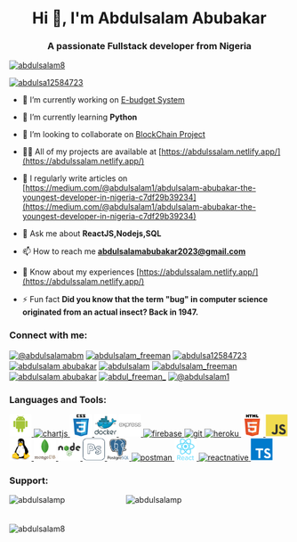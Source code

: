 <h1 align="center">Hi 👋, I'm Abdulsalam Abubakar</h1>
<h3 align="center">A passionate Fullstack developer from Nigeria</h3>


<p align="left"> <a href="https://github.com/ryo-ma/github-profile-trophy"><img src="https://github-profile-trophy.vercel.app/?username=abdulsalam8" alt="abdulsalam8" /></a> </p>

<p align="left"> <a href="https://twitter.com/abdulsa12584723" target="blank"><img src="https://img.shields.io/twitter/follow/abdulsa12584723?logo=twitter&style=for-the-badge" alt="abdulsa12584723" /></a> </p>

- 🔭 I’m currently working on [E-budget System](https://ebudgetkano.ng/SignIn)

- 🌱 I’m currently learning **Python**

- 👯 I’m looking to collaborate on [BlockChain Project](https://abdulsalam8.github.io/ZenithCoin/)

- 👨‍💻 All of my projects are available at [https://abdulssalam.netlify.app/](https://abdulssalam.netlify.app/)

- 📝 I regularly write articles on [https://medium.com/@abdulsalam1/abdulsalam-abubakar-the-youngest-developer-in-nigeria-c7df29b39234](https://medium.com/@abdulsalam1/abdulsalam-abubakar-the-youngest-developer-in-nigeria-c7df29b39234)

- 💬 Ask me about **ReactJS,Nodejs,SQL**

- 📫 How to reach me **abdulsalamabubakar2023@gmail.com**

- 📄 Know about my experiences [https://abdulssalam.netlify.app/](https://abdulssalam.netlify.app/)

- ⚡ Fun fact **Did you know that the term "bug" in computer science originated from an actual insect? Back in 1947.**

<h3 align="left">Connect with me:</h3>
<p align="left">
<a href="https://codepen.io/@abdulsalamabm" target="blank"><img align="center" src="https://raw.githubusercontent.com/rahuldkjain/github-profile-readme-generator/master/src/images/icons/Social/codepen.svg" alt="@abdulsalamabm" height="30" width="40" /></a>
<a href="https://dev.to/abdulsalam_freeman" target="blank"><img align="center" src="https://raw.githubusercontent.com/rahuldkjain/github-profile-readme-generator/master/src/images/icons/Social/devto.svg" alt="abdulsalam_freeman" height="30" width="40" /></a>
<a href="https://twitter.com/abdulsa12584723" target="blank"><img align="center" src="https://raw.githubusercontent.com/rahuldkjain/github-profile-readme-generator/master/src/images/icons/Social/twitter.svg" alt="abdulsa12584723" height="30" width="40" /></a>
<a href="https://linkedin.com/in/abdulsalam abubakar" target="blank"><img align="center" src="https://raw.githubusercontent.com/rahuldkjain/github-profile-readme-generator/master/src/images/icons/Social/linked-in-alt.svg" alt="abdulsalam abubakar" height="30" width="40" /></a>
<a href="https://stackoverflow.com/users/abdulsalam" target="blank"><img align="center" src="https://raw.githubusercontent.com/rahuldkjain/github-profile-readme-generator/master/src/images/icons/Social/stack-overflow.svg" alt="abdulsalam" height="30" width="40" /></a>
<a href="https://codesandbox.com/abdulsalam_freeman" target="blank"><img align="center" src="https://raw.githubusercontent.com/rahuldkjain/github-profile-readme-generator/master/src/images/icons/Social/codesandbox.svg" alt="abdulsalam_freeman" height="30" width="40" /></a>
<a href="https://fb.com/abdulsalam abubakar" target="blank"><img align="center" src="https://raw.githubusercontent.com/rahuldkjain/github-profile-readme-generator/master/src/images/icons/Social/facebook.svg" alt="abdulsalam abubakar" height="30" width="40" /></a>
<a href="https://instagram.com/abdul_freeman_" target="blank"><img align="center" src="https://raw.githubusercontent.com/rahuldkjain/github-profile-readme-generator/master/src/images/icons/Social/instagram.svg" alt="abdul_freeman_" height="30" width="40" /></a>
<a href="https://medium.com/@abdulsalam1" target="blank"><img align="center" src="https://raw.githubusercontent.com/rahuldkjain/github-profile-readme-generator/master/src/images/icons/Social/medium.svg" alt="@abdulsalam1" height="30" width="40" /></a>
</p>

<h3 align="left">Languages and Tools:</h3>
<p align="left"> <a href="https://developer.android.com" target="_blank" rel="noreferrer"> <img src="https://raw.githubusercontent.com/devicons/devicon/master/icons/android/android-original-wordmark.svg" alt="android" width="40" height="40"/> </a> <a href="https://www.chartjs.org" target="_blank" rel="noreferrer"> <img src="https://www.chartjs.org/media/logo-title.svg" alt="chartjs" width="40" height="40"/> </a> <a href="https://www.w3schools.com/css/" target="_blank" rel="noreferrer"> <img src="https://raw.githubusercontent.com/devicons/devicon/master/icons/css3/css3-original-wordmark.svg" alt="css3" width="40" height="40"/> </a> <a href="https://www.docker.com/" target="_blank" rel="noreferrer"> <img src="https://raw.githubusercontent.com/devicons/devicon/master/icons/docker/docker-original-wordmark.svg" alt="docker" width="40" height="40"/> </a> <a href="https://expressjs.com" target="_blank" rel="noreferrer"> <img src="https://raw.githubusercontent.com/devicons/devicon/master/icons/express/express-original-wordmark.svg" alt="express" width="40" height="40"/> </a> <a href="https://firebase.google.com/" target="_blank" rel="noreferrer"> <img src="https://www.vectorlogo.zone/logos/firebase/firebase-icon.svg" alt="firebase" width="40" height="40"/> </a> <a href="https://git-scm.com/" target="_blank" rel="noreferrer"> <img src="https://www.vectorlogo.zone/logos/git-scm/git-scm-icon.svg" alt="git" width="40" height="40"/> </a> <a href="https://heroku.com" target="_blank" rel="noreferrer"> <img src="https://www.vectorlogo.zone/logos/heroku/heroku-icon.svg" alt="heroku" width="40" height="40"/> </a> <a href="https://www.w3.org/html/" target="_blank" rel="noreferrer"> <img src="https://raw.githubusercontent.com/devicons/devicon/master/icons/html5/html5-original-wordmark.svg" alt="html5" width="40" height="40"/> </a> <a href="https://developer.mozilla.org/en-US/docs/Web/JavaScript" target="_blank" rel="noreferrer"> <img src="https://raw.githubusercontent.com/devicons/devicon/master/icons/javascript/javascript-original.svg" alt="javascript" width="40" height="40"/> </a> <a href="https://www.linux.org/" target="_blank" rel="noreferrer"> <img src="https://raw.githubusercontent.com/devicons/devicon/master/icons/linux/linux-original.svg" alt="linux" width="40" height="40"/> </a> <a href="https://www.mongodb.com/" target="_blank" rel="noreferrer"> <img src="https://raw.githubusercontent.com/devicons/devicon/master/icons/mongodb/mongodb-original-wordmark.svg" alt="mongodb" width="40" height="40"/> </a> <a href="https://nodejs.org" target="_blank" rel="noreferrer"> <img src="https://raw.githubusercontent.com/devicons/devicon/master/icons/nodejs/nodejs-original-wordmark.svg" alt="nodejs" width="40" height="40"/> </a> <a href="https://www.photoshop.com/en" target="_blank" rel="noreferrer"> <img src="https://raw.githubusercontent.com/devicons/devicon/master/icons/photoshop/photoshop-line.svg" alt="photoshop" width="40" height="40"/> </a> <a href="https://www.postgresql.org" target="_blank" rel="noreferrer"> <img src="https://raw.githubusercontent.com/devicons/devicon/master/icons/postgresql/postgresql-original-wordmark.svg" alt="postgresql" width="40" height="40"/> </a> <a href="https://postman.com" target="_blank" rel="noreferrer"> <img src="https://www.vectorlogo.zone/logos/getpostman/getpostman-icon.svg" alt="postman" width="40" height="40"/> </a> <a href="https://reactjs.org/" target="_blank" rel="noreferrer"> <img src="https://raw.githubusercontent.com/devicons/devicon/master/icons/react/react-original-wordmark.svg" alt="react" width="40" height="40"/> </a> <a href="https://reactnative.dev/" target="_blank" rel="noreferrer"> <img src="https://reactnative.dev/img/header_logo.svg" alt="reactnative" width="40" height="40"/> </a> <a href="https://www.typescriptlang.org/" target="_blank" rel="noreferrer"> <img src="https://raw.githubusercontent.com/devicons/devicon/master/icons/typescript/typescript-original.svg" alt="typescript" width="40" height="40"/> </a> </p>

<h3 align="left">Support:</h3>
<p><a href="https://www.buymeacoffee.com/abdulsalamp"> <img align="left" src="https://cdn.buymeacoffee.com/buttons/v2/default-yellow.png" height="50" width="210" alt="abdulsalamp" /></a><a href="https://ko-fi.com/abdulsalamp"> <img align="left" src="https://cdn.ko-fi.com/cdn/kofi3.png?v=3" height="50" width="210" alt="abdulsalamp" /></a></p><br><br>

<p><img align="center" src="https://github-readme-stats.vercel.app/api/top-langs?username=abdulsalam8&show_icons=true&locale=en&layout=compact" alt="abdulsalam8" /></p>
